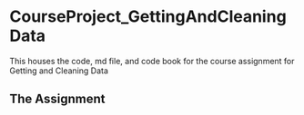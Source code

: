 CourseProject_GettingAndCleaningData
====================================

This houses the code, md file, and code book for the course assignment for Getting and Cleaning Data

## The Assignment
